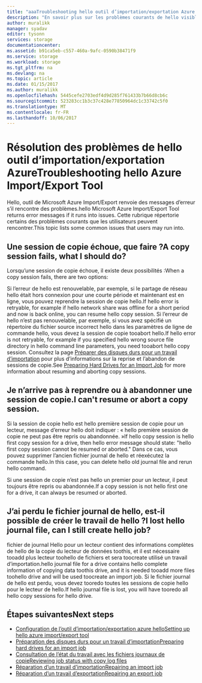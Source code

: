 ```yaml
---
title: "aaaTroubleshooting hello outil d’importation/exportation Azure | Documents Microsoft"
description: "En savoir plus sur les problèmes courants de hello visibles lorsque vous utilisez hello outil d’importation/exportation Azure et comment toohandle les."
author: muralikk
manager: syadav
editor: tysonn
services: storage
documentationcenter: 
ms.assetid: b91ca5eb-c557-460a-9afc-0590b38471f9
ms.service: storage
ms.workload: storage
ms.tgt_pltfrm: na
ms.devlang: na
ms.topic: article
ms.date: 01/15/2017
ms.author: muralikk
ms.openlocfilehash: 5445cefe2703edf4d9d285f761433b7b66d8cb6c
ms.sourcegitcommit: 523283cc1b3c37c428e77850964dc1c33742c5f0
ms.translationtype: MT
ms.contentlocale: fr-FR
ms.lasthandoff: 10/06/2017
---
```

# <a name="troubleshooting-hello-azure-importexport-tool"></a><span data-ttu-id="728d1-103">Résolution des problèmes de hello outil d’importation/exportation Azure</span><span class="sxs-lookup"><span data-stu-id="728d1-103">Troubleshooting hello Azure Import/Export Tool</span></span>
<span data-ttu-id="728d1-104">Hello, outil de Microsoft Azure Import/Export renvoie des messages d’erreur s’il rencontre des problèmes.</span><span class="sxs-lookup"><span data-stu-id="728d1-104">hello Microsoft Azure Import/Export Tool returns error messages if it runs into issues.</span></span> <span data-ttu-id="728d1-105">Cette rubrique répertorie certains des problèmes courants que les utilisateurs peuvent rencontrer.</span><span class="sxs-lookup"><span data-stu-id="728d1-105">This topic lists some common issues that users may run into.</span></span>  
  
## <a name="a-copy-session-fails-what-i-should-do"></a><span data-ttu-id="728d1-106">Une session de copie échoue, que faire ?</span><span class="sxs-lookup"><span data-stu-id="728d1-106">A copy session fails, what I should do?</span></span>  
 <span data-ttu-id="728d1-107">Lorsqu’une session de copie échoue, il existe deux possibilités :</span><span class="sxs-lookup"><span data-stu-id="728d1-107">When a copy session fails, there are two options:</span></span>  
  
 <span data-ttu-id="728d1-108">Si l’erreur de hello est renouvelable, par exemple, si le partage de réseau hello était hors connexion pour une courte période et maintenant est en ligne, vous pouvez reprendre la session de copie hello.</span><span class="sxs-lookup"><span data-stu-id="728d1-108">If hello error is retryable, for example if hello network share was offline for a short period and now is back online, you can resume hello copy session.</span></span> <span data-ttu-id="728d1-109">Si l’erreur de hello n’est pas renouvelable, par exemple, si vous avez spécifié un répertoire du fichier source incorrect hello dans les paramètres de ligne de commande hello, vous devez la session de copie tooabort hello.</span><span class="sxs-lookup"><span data-stu-id="728d1-109">If hello error is not retryable, for example if you specified hello wrong source file directory in hello command line parameters, you need tooabort hello copy session.</span></span> <span data-ttu-id="728d1-110">Consultez la page [Préparer des disques durs pour un travail d’importation](storage-import-export-tool-preparing-hard-drives-import-v1.md) pour plus d’informations sur la reprise et l’abandon de sessions de copie.</span><span class="sxs-lookup"><span data-stu-id="728d1-110">See [Preparing Hard Drives for an Import Job](storage-import-export-tool-preparing-hard-drives-import-v1.md) for more information about resuming and aborting copy sessions.</span></span>  
  
## <a name="i-cant-resume-or-abort-a-copy-session"></a><span data-ttu-id="728d1-111">Je n’arrive pas à reprendre ou à abandonner une session de copie.</span><span class="sxs-lookup"><span data-stu-id="728d1-111">I can't resume or abort a copy session.</span></span>  
 <span data-ttu-id="728d1-112">Si la session de copie hello est hello première session de copie pour un lecteur, message d’erreur hello doit indiquer : « hello première session de copie ne peut pas être repris ou abandonnée. »</span><span class="sxs-lookup"><span data-stu-id="728d1-112">If hello copy session is hello first copy session for a drive, then hello error message should state: "hello first copy session cannot be resumed or aborted."</span></span> <span data-ttu-id="728d1-113">Dans ce cas, vous pouvez supprimer l’ancien fichier journal de hello et réexécutez la commande hello.</span><span class="sxs-lookup"><span data-stu-id="728d1-113">In this case, you can delete hello old journal file and rerun hello command.</span></span>  
  
 <span data-ttu-id="728d1-114">Si une session de copie n’est pas hello un premier pour un lecteur, il peut toujours être repris ou abandonnée.</span><span class="sxs-lookup"><span data-stu-id="728d1-114">If a copy session is not hello first one for a drive, it can always be resumed or aborted.</span></span>  
  
## <a name="i-lost-hello-journal-file-can-i-still-create-hello-job"></a><span data-ttu-id="728d1-115">J’ai perdu le fichier journal de hello, est-il possible de créer le travail de hello ?</span><span class="sxs-lookup"><span data-stu-id="728d1-115">I lost hello journal file, can I still create hello job?</span></span>  
 <span data-ttu-id="728d1-116">fichier de journal Hello pour un lecteur contient des informations complètes de hello de la copie du lecteur de données toothis, et il est nécessaire tooadd plus lecteur toohello de fichiers et sera toocreate utilisé un travail d’importation.</span><span class="sxs-lookup"><span data-stu-id="728d1-116">hello journal file for a drive contains hello complete information of copying data toothis drive, and it is needed tooadd more files toohello drive and will be used toocreate an import job.</span></span> <span data-ttu-id="728d1-117">Si le fichier journal de hello est perdu, vous devez tooredo toutes les sessions de copie hello pour le lecteur de hello.</span><span class="sxs-lookup"><span data-stu-id="728d1-117">If hello journal file is lost, you will have tooredo all hello copy sessions for hello drive.</span></span>  
  
## <a name="next-steps"></a><span data-ttu-id="728d1-118">Étapes suivantes</span><span class="sxs-lookup"><span data-stu-id="728d1-118">Next steps</span></span>
 
* [<span data-ttu-id="728d1-119">Configuration de l’outil d’importation/exportation azure hello</span><span class="sxs-lookup"><span data-stu-id="728d1-119">Setting up hello azure import/export tool</span></span>](storage-import-export-tool-setup-v1.md)   
* [<span data-ttu-id="728d1-120">Préparation des disques durs pour un travail d’importation</span><span class="sxs-lookup"><span data-stu-id="728d1-120">Preparing hard drives for an import job</span></span>](storage-import-export-tool-preparing-hard-drives-import-v1.md)   
* [<span data-ttu-id="728d1-121">Consultation de l’état du travail avec les fichiers journaux de copie</span><span class="sxs-lookup"><span data-stu-id="728d1-121">Reviewing job status with copy log files</span></span>](storage-import-export-tool-reviewing-job-status-v1.md)   
* [<span data-ttu-id="728d1-122">Réparation d’un travail d’importation</span><span class="sxs-lookup"><span data-stu-id="728d1-122">Repairing an import job</span></span>](storage-import-export-tool-repairing-an-import-job-v1.md)   
* [<span data-ttu-id="728d1-123">Réparation d’un travail d’exportation</span><span class="sxs-lookup"><span data-stu-id="728d1-123">Repairing an export job</span></span>](storage-import-export-tool-repairing-an-export-job-v1.md)
